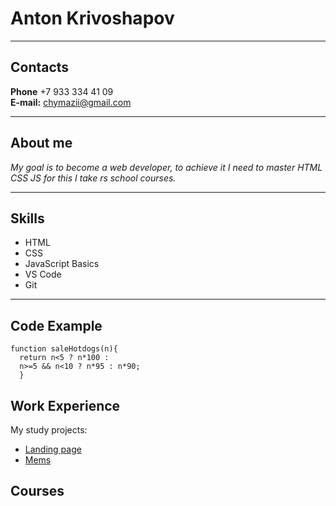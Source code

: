 # Anton Krivoshapov
***
## Contacts
**Phone** +7 933 334 41 09 <br>
**E-mail:** chymazii@gmail.com<br>
***
## About me
*My goal is to become a web developer, to achieve it I need to master HTML CSS JS for this I take rs school courses.*
***
## Skills
* HTML
* CSS
* JavaScript Basics
* VS Code
* Git
***
## Code Example
```
function saleHotdogs(n){
  return n<5 ? n*100 : 
  n>=5 && n<10 ? n*95 : n*90; 
  }
```
## Work Experience
My study projects:
* [Landing page](https://anton5k.github.io/green-corp-landing/)
* [Mems](https://anton5k.github.io/cssBayan/cssBayan/)
## Courses
